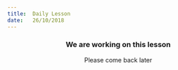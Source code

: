 ```yaml
---
title:  Daily Lesson
date:   26/10/2018
---
```


### <center>We are working on this lesson</center>
<center>Please come back later</center>